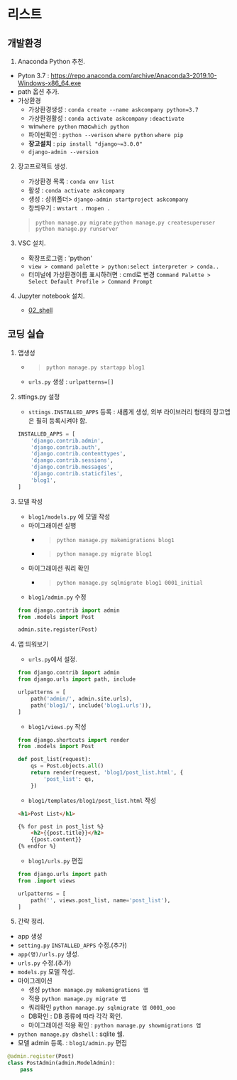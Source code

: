 # 리스트
## 개발환경
1. Anaconda Python 추천.
- Pyton 3.7 : https://repo.anaconda.com/archive/Anaconda3-2019.10-Windows-x86_64.exe
- path 옵션 추가.
- 가상환경
	- 가상환경생성 : `conda create --name askcompany python=3.7`
	- 가상환경활성 : `conda activate askcompany` `:deactivate`
	- win`where python` mac`which python`
	- 파이썬확인 : `python --verison` `where python` `where pip`
	- **장고설치** : `pip install "django~=3.0.0"`
	- `django-admin --version`

2. 장고프로젝트 생성.
	- 가상환경 목록 : `conda env list`
	- 활성 : `conda activate askcompany`
	- 생성 : 상위폴더> `django-admin startproject askcompany`
	- 창띄우기 : w`start .` m`open .`
	> `python manage.py migrate`
	> `python manage.py createsuperuser`
	> `python manage.py runserver`

3. VSC 설치.
	- 확장프로그램 : 'python'
	- `view > command palette > python:select interpreter > conda..`
	- 터미널에 가상환경이름 표시하려면 : cmd로 변경 `Command Palette > Select Default Profile > Command Prompt`
4. Jupyter notebook 설치.
	- [02_shell](./02_shell.md)

## 코딩 실습
1. 앱생성
	- >`python manage.py startapp blog1`
	- `urls.py` 생성 : `urlpatterns=[]`

2. sttings.py 설정
	- `sttings.INSTALLED_APPS` 등록 : 새롭게 생성, 외부 라이브러리 형태의 장고앱은 필히 등록시켜야 함. 
	```python
	INSTALLED_APPS = [
	    'django.contrib.admin',
	    'django.contrib.auth',
	    'django.contrib.contenttypes',
	    'django.contrib.sessions',
	    'django.contrib.messages',
	    'django.contrib.staticfiles',
	    'blog1',
	]
	```

3. 모델 작성
	- `blog1/models.py` 에 모델 작성
	- 마이그래이션 실행 
		- >`python manage.py makemigrations blog1`
		- >`python manage.py migrate blog1`
	- 마이그래이션 쿼리 확인
		- >`python manage.py sqlmigrate blog1 0001_initial`
	- `blog1/admin.py` 수정
	```python
	from django.contrib import admin
	from .models import Post

	admin.site.register(Post)
	```

4. 앱 띄워보기

	- `urls.py`에서 설정.
	```python
	from django.contrib import admin
	from django.urls import path, include

	urlpatterns = [
	    path('admin/', admin.site.urls),
	    path('blog1/', include('blog1.urls')),
	]
	```

	- `blog1/views.py` 작성
	``` python
	from django.shortcuts import render
	from .models import Post

	def post_list(request):
	    qs = Post.objects.all()
	    return render(request, 'blog1/post_list.html', {
	        'post_list': qs,
	    })
	```

	- `blog1/templates/blog1/post_list.html` 작성
	```html
	<h1>Post List</h1>

	{% for post in post_list %}
	    <h2>{{post.title}}</h2>
	    {{post.content}}
	{% endfor %}
	```

	- `blog1/urls.py` 편집
	```python
	from django.urls import path
	from .import views

	urlpatterns = [
	    path('', views.post_list, name='post_list'),
	]
	```
4. 간략 정리.
- app 생성
- `setting.py` `INSTALLED_APPS` 수정.(추가)
- `app(명)/urls.py` 생성.
- `urls.py` 수정.(추가)
- `models.py` 모델 작성.
- 마이그레이션
	- 생성 `python manage.py makemigrations 앱`
	- 적용 `python manage.py migrate 앱`
	- 쿼리확인 `python manage.py sqlmigrate 앱 0001_ooo`
	- DB확인 : DB 종류에 따라 각각 확인.
	- 마이그래이션 적용 확인 : `python manage.py showmigrations 앱`
- `python manage.py dbshell` : sqlite 쉘.
- 모델 admin 등록. : `blog1/admin.py` 편집
```python
@admin.register(Post)
class PostAdmin(admin.ModelAdmin):
    pass
```
